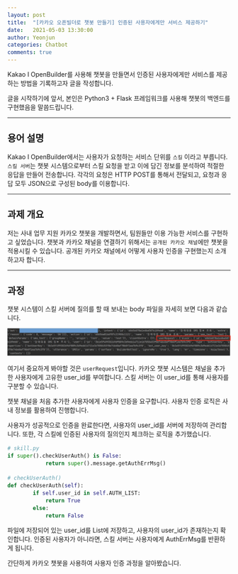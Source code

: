 ```yaml
---
layout: post
title:  "[카카오 오픈빌더로 챗봇 만들기] 인증된 사용자에게만 서비스 제공하기"
date:   2021-05-03 13:30:00
author: Yeonjun
categories: Chatbot
comments: true
---
```

Kakao I OpenBuilder를 사용해 챗봇을 만들면서 인증된 사용자에게만 서비스를 제공하는 방법을 기록하고자 글을 작성합니다.

글을 시작하기에 앞서, 본인은 Python3 + Flask 프레임워크를 사용해 챗봇의 백엔드를 구현했음을 말씀드립니다.

---
## 용어 설명
Kakao I OpenBuilder에서는 사용자가 요청하는 서비스 단위를 `스킬` 이라고 부릅니다.
`스킬 서버`는 챗봇 시스템으로부터 스킬 요청을 받고 이에 담긴 정보를 분석하여 적절한 응답을 만들어 전송합니다. 각각의 요청은 HTTP POST를 통해서 전달되고, 요청과 응답 모두 JSON으로 구성된 body를 이용합니다.

---
## 과제 개요
저는 사내 업무 지원 카카오 챗봇을 개발하면서, 팀원들만 이용 가능한 서비스를 구현하고 싶었습니다. 챗봇과 카카오 채널을 연결하기 위해서는 `공개된 카카오 채널`에만 챗봇을 적용시킬 수 있습니다. 공개된 카카오 채널에서 어떻게 사용자 인증을 구현했는지 소개하고자 합니다.

---
## 과정
챗봇 시스템이 스킬 서버에 질의를 할 때 보내는 body<json> 파일을 자세히 보면 다음과 같습니다.

![1](/assets/2021-05-03-post-image1.png)

여기서 중요하게 봐야할 것은 `userRequest`입니다.
카카오 챗봇 시스템은 채널을 추가한 사용자에게 고유한 user_id를 부여합니다. 스킬 서버는 이 user_id를 통해 사용자를 구분할 수 있습니다.

챗봇 채널을 처음 추가한 사용자에게 사용자 인증을 요구합니다. 사용자 인증 로직은 사내 정보를 활용하여 진행합니다.

사용자가 성공적으로 인증을 완료한다면, 사용자의 user_id를 서버에 저장하여 관리합니다. 또한, 각 스킬에 인증된 사용자의 질의인지 체크하는 로직을 추가했습니다.

```python
# skill.py
if super().checkUserAuth() is False:
            return super().message.getAuthErrMsg()

# checkUserAuth()
def checkUserAuth(self):
        if self.user_id in self.AUTH_LIST:
            return True
        else:
            return False
```
파일에 저장되어 있는 user_id를 List에 저장하고, 사용자의 user_id가 존재하는지 확인합니다.
인증된 사용자가 아니라면, 스킬 서버는 사용자에게 AuthErrMsg를 반환하게 됩니다.

간단하게 카카오 챗봇을 사용하여 사용자 인증 과정을 알아봤습니다.